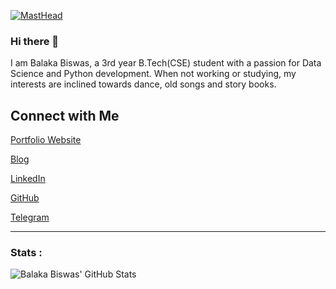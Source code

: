 [![MastHead](https://user-images.githubusercontent.com/49288068/89717913-85d95e80-d9d8-11ea-9836-51e870d3033e.png)](https://balaka2605.wixsite.com/home)

### Hi there 👋

I am Balaka Biswas, a 3rd year B.Tech(CSE) student with a passion for Data Science and Python development. When not working or studying, my interests are inclined towards dance, old songs and story books.

## Connect with Me

[Portfolio Website](https://balaka2605.wixsite.com/home)

[Blog](https://medium.com/@balaka2605) 

[LinkedIn](https://www.linkedin.com/in/balaka-biswas/) 

[GitHub](https://github.com/BALaka-18) 

[Telegram](https://t.me/Balaka_18)
___________________________________________________________________________________________________________________________________________________________________________________

### Stats :

![Balaka Biswas' GitHub Stats](https://github-readme-stats.vercel.app/api?username=BALaka-18&show_icons=true&theme=radical)
